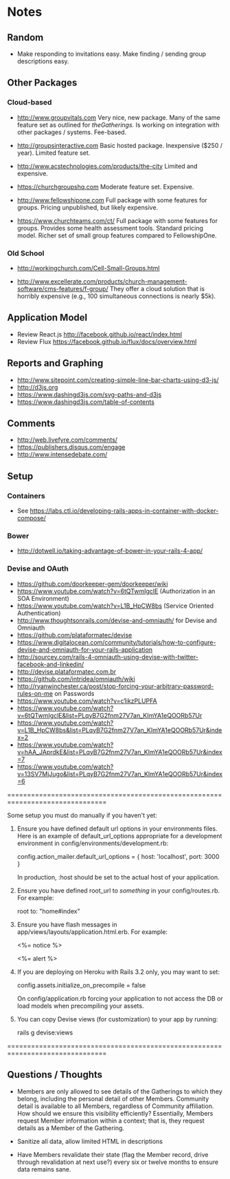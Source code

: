 # Notes

## Random

- Make responding to invitations easy. Make finding / sending group descriptions easy.

## Other Packages

### Cloud-based

- http://www.groupvitals.com
Very nice, new package. Many of the same feature set as outlined for *theGatherings.*
Is working on integration with other packages / systems. Fee-based.

- http://groupsinteractive.com
Basic hosted package. Inexpensive ($250 / year). Limited feature set.

- http://www.acstechnologies.com/products/the-city
Limited and expensive.

- https://churchgroupshq.com
Moderate feature set. Expensive.

- http://www.fellowshipone.com
Full package with some features for groups. Pricing unpublished, but likely expensive.

- https://www.churchteams.com/ct/
Full package with some features for groups. Provides some health assessment tools. Standard
pricing model. Richer set of small group features compared to FellowshipOne.


### Old School

- http://workingchurch.com/Cell-Small-Groups.html

- http://www.excellerate.com/products/church-management-software/cms-features/f-group/
They offer a cloud solution that is horribly expensive (e.g., 100 simultaneous connections is
nearly $5k).

## Application Model

- Review React.js http://facebook.github.io/react/index.html
- Review Flux https://facebook.github.io/flux/docs/overview.html

## Reports and Graphing

- http://www.sitepoint.com/creating-simple-line-bar-charts-using-d3-js/
- http://d3js.org
- https://www.dashingd3js.com/svg-paths-and-d3js
- https://www.dashingd3js.com/table-of-contents

## Comments

- http://web.livefyre.com/comments/
- https://publishers.disqus.com/engage
- http://www.intensedebate.com/

## Setup

### Containers

- See https://labs.ctl.io/developing-rails-apps-in-container-with-docker-compose/

### Bower

- http://dotwell.io/taking-advantage-of-bower-in-your-rails-4-app/

### Devise and OAuth

- https://github.com/doorkeeper-gem/doorkeeper/wiki
- https://www.youtube.com/watch?v=6tQTwmIgclE (Authorization in an SOA Environment)
- https://www.youtube.com/watch?v=L1B_HpCW8bs (Service Oriented Authentication)
- http://www.thoughtsonrails.com/devise-and-omniauth/ for Devise and Omniauth
- https://github.com/plataformatec/devise
- https://www.digitalocean.com/community/tutorials/how-to-configure-devise-and-omniauth-for-your-rails-application
- http://sourcey.com/rails-4-omniauth-using-devise-with-twitter-facebook-and-linkedin/
- http://devise.plataformatec.com.br
- https://github.com/intridea/omniauth/wiki
- http://ryanwinchester.ca/post/stop-forcing-your-arbitrary-password-rules-on-me on Passwords
- https://www.youtube.com/watch?v=c1ikzPLUPFA
- https://www.youtube.com/watch?v=6tQTwmIgclE&list=PLqyB7G2fnm27V7an_KImYA1eQOORb57Ur
- https://www.youtube.com/watch?v=L1B_HpCW8bs&list=PLqyB7G2fnm27V7an_KImYA1eQOORb57Ur&index=2
- https://www.youtube.com/watch?v=hAA_JAprdkE&list=PLqyB7G2fnm27V7an_KImYA1eQOORb57Ur&index=7
- https://www.youtube.com/watch?v=13SV7MjJugo&list=PLqyB7G2fnm27V7an_KImYA1eQOORb57Ur&index=6

===============================================================================

Some setup you must do manually if you haven't yet:

  1. Ensure you have defined default url options in your environments files. Here
     is an example of default_url_options appropriate for a development environment
     in config/environments/development.rb:

       config.action_mailer.default_url_options = { host: 'localhost', port: 3000 }

     In production, :host should be set to the actual host of your application.

  2. Ensure you have defined root_url to *something* in your config/routes.rb.
     For example:

       root to: "home#index"

  3. Ensure you have flash messages in app/views/layouts/application.html.erb.
     For example:

       <p class="notice"><%= notice %></p>
       <p class="alert"><%= alert %></p>

  4. If you are deploying on Heroku with Rails 3.2 only, you may want to set:

       config.assets.initialize_on_precompile = false

     On config/application.rb forcing your application to not access the DB
     or load models when precompiling your assets.

  5. You can copy Devise views (for customization) to your app by running:

       rails g devise:views

===============================================================================

## Questions / Thoughts

- Members are only allowed to see details of the Gatherings to which they belong,
including the personal detail of other Members. Community detail is available to all Members,
regardless of Community affiliation. How should we ensure this visibility efficiently?
Essentially, Members request Member information within a context; that is, they request details
as a Member of the Gathering.

- Sanitize all data, allow limited HTML in descriptions

- Have Members revalidate their state (flag the Member record, drive through revalidation at next
use?) every six or twelve months to ensure data remains sane.
